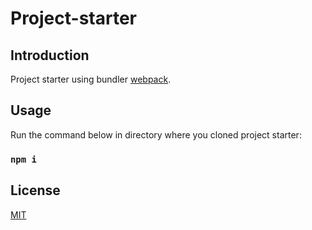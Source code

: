 # Project-starter

## Introduction

Project starter using bundler [webpack](https://webpack.js.org).

## Usage 

Run the command below in directory where you cloned project starter:

### `npm i`

## License
[MIT](https://choosealicense.com/licenses/mit/)



